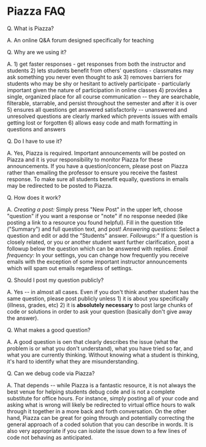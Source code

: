 # Piazza FAQ

Q. What is Piazza?

A.  An online Q&A forum designed specifically for teaching

Q. Why are we using it?

A. 1) get faster responses - get responses from both the instructor and students
   2) lets students benefit from others' questions - classmates
      may ask something you never even thought to ask
   3) removes barriers for students who may be shy or hesitant
      to actively participate - particularly important given the
      nature of participation in online classes
   4) provides a single, organized place for all course
      communication -- they are searchable, filterable, starrable, and persist
      throughout the semester and after it is over
   5) ensures all questions get answered satisfactorily -- unanswered
      and unresolved questions are clearly marked which prevents issues with emails
      getting lost or forgotten
   6) allows easy code and math formatting in questions and answers

Q. Do I have to use it?

A. Yes, Piazza is required.  Important announcements will be posted
   on Piazza and it is your responsibility to monitor Piazza for these
   announcements.  If you have a question/concern, please post on Piazza
   rather than emailing the professor to ensure you receive the fastest response.
   To make sure all students benefit equally, questions in emails may be
   redirected to be posted to Piazza.

Q. How does it work?

A. *Creating a post:*  Simply press "New Post" in the upper left,
   choose "question" if you want a response or "note" if no response needed
   (like posting a link to a resource you found helpful).
   Fill in the question title ("Summary") and full question text, and post!
   *Answering questions:* Select a question and edit or add the "Students" answer.
   *Followups:*" If a question is closely related, or you or another student want further
   clarification, post a followup below the question which can be answered with replies.
   *Email frequency:* In your settings, you can change how frequently you receive emails
   with the exception of some important instructor announcements which will spam out emails
   regardless of settings.

Q. Should I post my question publicly?

A. Yes -- in almost all cases.  Even if you don't think another student
   has the same question, please post publicly unless 1) it is about you specifically
   (illness, grades, etc) 2) it is **absolutely necessary** to post large chunks of
   code or solutions in order to ask your question (basically don't give away the answer).

Q. What makes a good question?

A. A good question is oen that clearly describes the issue
   (what the problem is or what you don't understand), what you have tried so far,
   and what you are currently thinking.  Without knowing what a student is
   thinking, it's hard to identify what they are misunderstanding.

Q. Can we debug code via Piazza?

A. That depends -- while Piazza is a fantastic resource, it is not always the best
   venue for helping students debug code and is not a complete substitute for
   office hours.  For instance, simply posting all of your code and asking
   what is wrong will likely be redirected to virtual office hours to walk
   through it together in a more back and forth conversation.
   On the other hand, Piazza can be great for going
   through and potentially correcting the general approach of a coded
   solution that you can describe in words.  It is also very appropriate
   if you can isolate the issue down to a few lines of code not behaving
   as anticipated.

